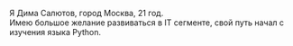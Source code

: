 Я Дима Салютов, город Москва, 21 год.  
Имею большое желание развиваться в IT сегменте, свой путь начал с изучения языка Python.  

